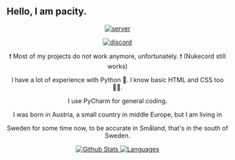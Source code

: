 ## Hello, I am pacity.
<p align="center"> <a href="https://discord.gg/SfDdjz83NC"><img src="https://img.shields.io/badge/Join-My%20Discord-blue" alt="server"/></a> </p>
<p align="center"> <a href="https://discord.gg/SfDdjz83NC"><img src="https://discord.c99.nl/widget/theme-2/895909117833654272.png" alt="discord"/></a> </p>
<p align="center"> ❗ Most of my projects do not work anymore, unfortunately. ❗ (Nukecord still works)</p>
<p align="center"> I have a lot of experience with Python 🐍. I know basic HTML and CSS too 👨‍💻. </p>
<p align="center"> I use PyCharm for general coding. </p>
<p align="center"> I was born in Austria, a small country in middle Europe, but I am living in </p>
<p align="center"> Sweden for some time now, to be accurate in Småland, that's in the south of Sweden. </p>
<p align="center">
<a href="https://github.com/pacify">
         <img alt="Github Stats" src="https://github-readme-stats.vercel.app/api?username=pacity&show_icons=true&theme=midnight-purple&count_private=true)">
         <img alt="Languages" src="https://github-readme-stats.vercel.app/api/top-langs?username=pacity&langs_count=10&show_icons=true&layout=compact&bg_color=1f1d2e&text_color=FAF4ED&icon_color=C3A6E6&title_color=9CCFD8">
         </a>
</p>
